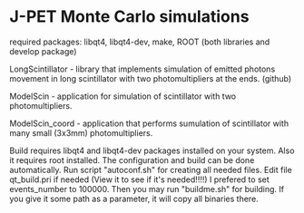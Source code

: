 J-PET Monte Carlo simulations
===========

required packages:
libqt4, libqt4-dev, make, ROOT (both libraries and develop package)

LongScintillator - library that implements simulation of emitted 
	photons movement in long scintillator with two 
	photomultipliers at the ends. (github)

ModelScin - application for simulation of scintillator with two
	photomultipliers.

ModelScin_coord - application that performs sumulation of scintillator
	with many small (3x3mm) photomultipliers.

Build requires libqt4 and libqt4-dev packages installed on your system.
Also it requires root installed.
The configuration and build can be done automatically.
Run script "autoconf.sh" for creating all needed files.
Edit file qt_build.pri if needed (View it to see if it's needed!!!!)
I prefered to set events_number to 100000.
Then you may run "buildme.sh" for building. If you give it some path as 
a parameter, it will copy all binaries there.
